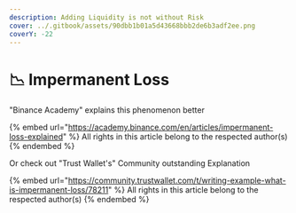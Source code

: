 ```yaml
---
description: Adding Liquidity is not without Risk
cover: ../.gitbook/assets/90dbb1b01a5d43668bbb2de6b3adf2ee.png
coverY: -22
---
```


# 📉 Impermanent Loss

"Binance Academy" explains this phenomenon better

{% embed url="https://academy.binance.com/en/articles/impermanent-loss-explained" %}
All rights in this article belong to the respected author(s)
{% endembed %}

Or check out "Trust Wallet's" Community outstanding Explanation

{% embed url="https://community.trustwallet.com/t/writing-example-what-is-impermanent-loss/78211" %}
All rights in this article belong to the respected author(s)
{% endembed %}
